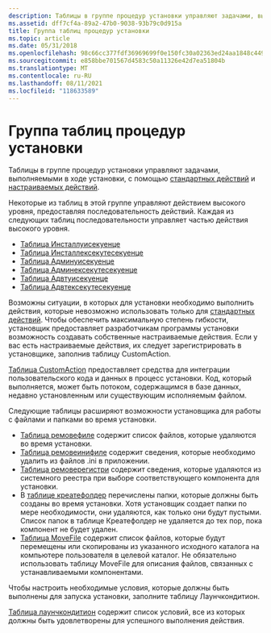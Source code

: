 ```yaml
---
description: Таблицы в группе процедур установки управляют задачами, выполняемыми в ходе установки, с помощью стандартных действий и настраиваемых действий.
ms.assetid: dff7cf4a-89a2-47b0-9038-93b79c0d915a
title: Группа таблиц процедур установки
ms.topic: article
ms.date: 05/31/2018
ms.openlocfilehash: 98c66cc377fdf36969699f0e150fc30a02363ed24aa1848c4492917bffda7bc9
ms.sourcegitcommit: e858bbe701567d4583c50a11326e42d7ea51804b
ms.translationtype: MT
ms.contentlocale: ru-RU
ms.lasthandoff: 08/11/2021
ms.locfileid: "118633589"
---
```

# <a name="installation-procedure-tables-group"></a>Группа таблиц процедур установки

Таблицы в группе процедур установки управляют задачами, выполняемыми в ходе установки, с помощью [стандартных действий](standard-actions.md) и [настраиваемых действий](custom-actions.md).

Некоторые из таблиц в этой группе управляют действием высокого уровня, предоставляя последовательность действий. Каждая из следующих таблиц последовательности управляет частью действия высокого уровня.

-   [Таблица Инсталлуисекуенце](installuisequence-table.md)
-   [Таблица Инсталлексекутесекуенце](installexecutesequence-table.md)
-   [Таблица Админуисекуенце](adminuisequence-table.md)
-   [Таблица Админексекутесекуенце](adminexecutesequence-table.md)
-   [Таблица Адвтуисекуенце](advtuisequence-table.md)
-   [Таблица Адвтексекутесекуенце](advtexecutesequence-table.md)

Возможны ситуации, в которых для установки необходимо выполнить действия, которые невозможно использовать только для [стандартных действий](standard-actions.md). Чтобы обеспечить максимальную степень гибкости, установщик предоставляет разработчикам программы установки возможность создавать собственные настраиваемые действия. Если у вас есть настраиваемые действия, их следует зарегистрировать в установщике, заполнив таблицу CustomAction.

[Таблица CustomAction](customaction-table.md) предоставляет средства для интеграции пользовательского кода и данных в процесс установки. Код, который выполняется, может быть потоком, содержащимся в базе данных, недавно установленным или существующим исполняемым файлом.

Следующие таблицы расширяют возможности установщика для работы с файлами и папками во время установки.

-   [Таблица ремовефиле](removefile-table.md) содержит список файлов, которые удаляются во время установки.
-   [Таблица ремовеинифиле](removeinifile-table.md) содержит сведения, которые необходимо удалить из файлов .ini в приложении.
-   [Таблица ремоверегистри](removeregistry-table.md) содержит сведения, которые удаляются из системного реестра при выборе соответствующего компонента для установки.
-   В [таблице креатефолдер](createfolder-table.md) перечислены папки, которые должны быть созданы во время установки. Хотя установщик создает папки по мере необходимости, они удаляются, как только они будут пустыми. Список папок в таблице Креатефолдер не удаляется до тех пор, пока компонент не будет удален.
-   [Таблица MoveFile](movefile-table.md) содержит список файлов, которые будут перемещены или скопированы из указанного исходного каталога на компьютере пользователя в целевой каталог. Не обязательно использовать таблицу MoveFile для описания файлов, связанных с устанавливаемыми компонентами.

Чтобы настроить необходимые условия, которые должны быть выполнены для запуска установки, заполните таблицу Лаунчкондитион.

[Таблица лаунчкондитион](launchcondition-table.md) содержит список условий, все из которых должны быть удовлетворены для успешного выполнения действия.

 

 



